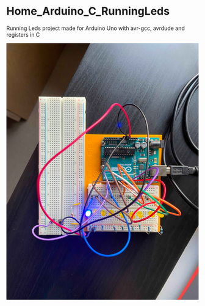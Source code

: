 # Home_Arduino_C_RunningLeds
Running Leds project made for Arduino Uno with avr-gcc, avrdude and registers in C

![Running Leds project by Andre](https://github.com/andrislapins/Home_Arduino_C_RunningLeds/blob/main/Home_Arduino_C_RunningLeds.jpg)

